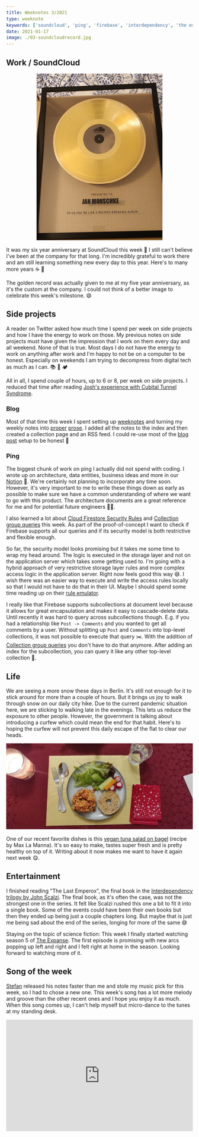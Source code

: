 ```yaml
---
title: Weeknotes 3/2021
type: weeknote
keywords: ['soundcloud', 'ping', 'firebase', 'interdependency', 'the expanse']
date: 2021-01-17
image: ./03-soundcloudrecord.jpg
---
```


## Work / SoundCloud

<div style="max-width: 340px; margin: 0 auto;">

![Golden record that I got for my 5 year anniversary](./03-soundcloudrecord.jpg)

</div>

It was my six year anniversary at SoundCloud this week 🥳 I still can't believe I've been at the company for that long. I'm incredibly grateful to work there and am still learning something new every day to this year. Here's to many more years ☕️ 🎉

The golden record was actually given to me at my five year anniversary, as it's the custom at the company. I could not think of a better image to celebrate this week's milestone. 😄

## Side projects

A reader on Twitter asked how much time I spend per week on side projects and how I have the energy to work on those. My previous notes on side projects must have given the impression that I work on them every day and all weekend. None of that is true. Most days I do not have the energy to work on anything after work and I'm happy to not be on a computer to be honest. Especially on weekends I am trying to decompress from digital tech as much as I can. 📚 🥾 🏕

All in all, I spend couple of hours, up to 6 or 8, per week on side projects. I reduced that time after reading [Josh's experience with Cubital Tunnel Syndrome](https://www.joshwcomeau.com/blog/year-in-review-2020/#q2-the-pandemic-and-an-injury).

### Blog

Most of that time this week I spent setting up [weeknotes](/weeknotes) and turning my weekly notes into [proper](/weeknotes/2021/02/) [prose](/weeknotes/2021/01/). I added all the notes to the index and then created a collection page and an RSS feed. I could re-use most of the [blog post](/blog) setup to be honest 🤩

### Ping

The biggest chunk of work on ping I actually did not spend with coding. I wrote up on architecture, data entities, business ideas and more in our [Notion](https://notion.so) 📝. We're certainly not planning to incorporate any time soon. However, it's very important to me to write these things down as early as possible to make sure we have a common understanding of where we want to go with this product. The architecture documents are a great reference for me and for potential future engineers 🕵️‍♂️.

I also learned a lot about [Cloud Firestore Security Rules](https://firebase.google.com/docs/firestore/security/rules-conditions) and [Collection group queries](https://firebase.google.com/docs/firestore/query-data/queries#collection-group-query) this week. As part of the proof-of-concept I want to check if Firebase supports all our queries and if its security model is both restrictive and flexible enough.

So far, the security model looks promising but it takes me some time to wrap my head around. The logic is executed in the storage layer and not on the application server which takes some getting used to. I'm going with a hybrid approach of very restrictive storage layer rules and more complex access logic in the application server. Right now feels good this way 😅. I wish there was an easier way to execute and write the access rules locally so that I would not have to do that in their UI. Maybe I should spend some time reading up on their [rule emulator](https://firebase.google.com/docs/firestore/security/test-rules-emulator).

I really like that Firebase supports subcollections at document level because it allows for great encapsulation and makes it easy to cascade-delete data. Until recently it was hard to query across subcollections though. E.g. if you had a relationship like `Post -> Comments` and you wanted to get all comments by a user. Without splitting up `Post` and `Comments` into top-level collections, it was not possible to execute that query ✂️. With the addition of [Collection group queries](https://firebase.googleblog.com/2019/06/understanding-collection-group-queries.html) you don't have to do that anymore. After adding an index for the subcollection, you can query it like any other top-level collection 🤯.

## Life

We are seeing a more snow these days in Berlin. It's still not enough for it to stick around for more than a couple of hours. But it brings us joy to walk through snow on our daily city hike. Due to the current pandemic situation here, we are sticking to walking late in the evenings. This lets us reduce the exposure to other people. However, the government is talking about introducing a curfew which could mean the end for that habit. Here's to hoping the curfew will not prevent this daily escape of the flat to clear our heads.

![Vegan tuna salad on bagel](./03-vegan-tuna-salad.webp)

One of our recent favorite dishes is this [vegan tuna salad on bagel](https://www.instagram.com/p/CIfix5ZpqIm/) (recipe by Max La Manna). It's so easy to make, tastes super fresh and is pretty healthy on top of it. Writing about it now makes me want to have it again next week 😋.

## Entertainment

I finished reading "The Last Emperox", the final book in the [Interdependency trilogy by John Scalzi](https://www.goodreads.com/series/202297-the-interdependency). The final book, as it's often the case, was not the strongest one in the series. It felt like Scalzi rushed this one a bit to fit it into a single book. Some of the events could have been their own books but then they ended up being just a couple chapters long. But maybe that is just me being sad about the end of the series, longing for more of the same 😅

Staying on the topic of science fiction: This week I finally started watching season 5 of [The Expanse](<https://en.wikipedia.org/wiki/The_Expanse_(TV_series)>). The first episode is promising with new arcs popping up left and right and I felt right at home in the season. Looking forward to watching more of it.

## Song of the week

[Stefan](https://www.stefanjudis.com/blog/web-weekly-2/) released his notes faster than me and stole my music pick for this week, so I had to chose a new one. This week's song has a lot more melody and groove than the other recent ones and I hope you enjoy it as much. When this song comes up, I can't help myself but micro-dance to the tunes at my standing desk.

<iframe width="100%" height="300" scrolling="no" frameborder="no" src="https://w.soundcloud.com/player/?url=https%3A//api.soundcloud.com/tracks/290368052&color=%23ff5500&auto_play=false&hide_related=false&show_comments=true&show_user=true&show_reposts=false&show_teaser=true&visual=true"></iframe>
